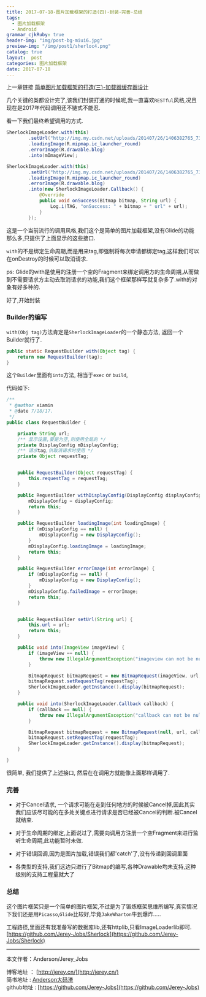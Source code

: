 ```yaml
---
title: 2017-07-18-图片加载框架的打造(四)-封装-完善-总结
tags:
  - 图片加载框架
  - Android
grammar_cjkRuby: true
header-img: "img/post-bg-miui6.jpg"
preview-img: "/img/post1/sherloc4.png"
catalog: true
layout:  post
categories: 图片加载框架
date: 2017-07-18
---
```


上一章链接 [简单图片加载框架的打造(三)-加载器缓存器设计][1]

几个关键的类都设计完了,该我们封装打通的时候呢,我一直喜欢`RESTful`风格,况且现在是2017年代码调用还不链式不能忍.

看一下我们最终希望调用的方式.
``` java
SherlockImageLoader.with(this)
        .setUrl("http://img.my.csdn.net/uploads/201407/26/1406382765_7341.jpg")
        .loadingImage(R.mipmap.ic_launcher_round)
        .errorImage(R.drawable.blog)
        .into(mImageView);

SherlockImageLoader.with(this)
        .setUrl("http://img.my.csdn.net/uploads/201407/26/1406382765_7341.jpg")
        .loadingImage(R.mipmap.ic_launcher_round)
        .errorImage(R.drawable.blog)
        .into(new SherlockImageLoader.Callback() {
            @Override
            public void onSuccess(Bitmap bitmap, String url) {
                Log.i(TAG, "onSuccess: " + bitmap + " url" + url);
            }
        });
```

这是一个当前流行的调用风格,我们这个是简单的图片加载框架,没有Glide的功能那么多,只提供了上面显示的这些接口.

`with`的不是绑定生命周期,而是用来tag,即强制将每次申请都绑定tag,这样我们可以在onDestroy的时候可以取消请求.

ps: Glide的with是使用的注册一个空的Fragment来绑定调用方的生命周期,从而做到不需要请求方主动去取消请求的功能,我们这个框架那样写就复杂多了.with的对象有好多种的.

好了,开始封装

### Builder的编写

`with(Obj tag)`方法肯定是`SherlockImageLoader`的一个静态方法, 返回一个Builder就行了.

``` java
public static RequestBuilder with(Object tag) {
    return new RequestBuilder(tag);
}
```

这个`Builder`里面有`into`方法, 相当于`exec` or `build`,

代码如下:
``` java
/**
 * @author xiamin
 * @date 7/18/17.
 */
public class RequestBuilder {

    private String url;
    /** 显示设置,要是为空,则使用全局的 */
    private DisplayConfig mDisplayConfig;
    /** 请求tag,供取消请求时使用 */
    private Object requestTag;


    public RequestBuilder(Object requestTag) {
        this.requestTag = requestTag;
    }

    public RequestBuilder withDisplayConfig(DisplayConfig displayConfig) {
        mDisplayConfig = displayConfig;
        return this;
    }

    public RequestBuilder loadingImage(int loadingImage) {
        if (mDisplayConfig == null) {
            mDisplayConfig = new DisplayConfig();
        }
        mDisplayConfig.loadingImage = loadingImage;
        return this;
    }

    public RequestBuilder errorImage(int errorImage) {
        if (mDisplayConfig == null) {
            mDisplayConfig = new DisplayConfig();
        }
        mDisplayConfig.failedImage = errorImage;
        return this;
    }


    public RequestBuilder setUrl(String url) {
        this.url = url;
        return this;
    }

    public void into(ImageView imageView) {
        if (imageView == null) {
            throw new IllegalArgumentException("imageview can not be null");
        }

        BitmapRequest bitmapRequest = new BitmapRequest(imageView, url, null, mDisplayConfig);
        bitmapRequest.setRequestTag(requestTag);
        SherlockImageLoader.getInstance().display(bitmapRequest);
    }

    public void into(SherlockImageLoader.Callback callback) {
        if (callback == null) {
            throw new IllegalArgumentException("callback can not be null");
        }

        BitmapRequest bitmapRequest = new BitmapRequest(null, url, callback, mDisplayConfig);
        bitmapRequest.setRequestTag(requestTag);
        SherlockImageLoader.getInstance().display(bitmapRequest);
    }

}

```

很简单, 我们提供了上述接口, 然后在在调用方就能像上面那样调用了.

### 完善

- 对于Cancel请求, 一个请求可能在走到任何地方的时候被Cancel掉,因此其实我们应该尽可能的在多处关键点进行请求是否已经被Cancel的判断.被Cancel就结束.

- 对于生命周期的绑定,上面说过了,需要向调用方注册一个空Fragment来进行监听生命周期,此功能暂时未做.

- 对于错误回调,因为是图片加载,错误我们都'catch'了,没有传递到回调里面

- 各类型的支持,我们这边只进行了Bitmap的编写,各种Drawable均未支持,这种级别的支持工程量就大了

### 总结

这个图片框架只是一个简单的图片框架,不过是为了锻炼框架思维所编写,真实情况下我们还是用`Picasso`,`Glide`比较好,毕竟`JakeWharton`牛到爆炸.....


工程路径,里面还有我准备写的数据库lib,还有httplib,只看ImageLoaderlib即可.
[https://github.com/Jerey-Jobs/Sherlock](https://github.com/Jerey-Jobs/Sherlock)


----------
本文作者：Anderson/Jerey_Jobs

博客地址   ： [http://jerey.cn/](http://jerey.cn/)<br>
简书地址   :  [Anderson大码渣](http://www.jianshu.com/users/016a5ba708a0/latest_articles)<br>
github地址 :  [https://github.com/Jerey-Jobs](https://github.com/Jerey-Jobs)


 [1]: http://jerey.cn/%E5%9B%BE%E7%89%87%E5%8A%A0%E8%BD%BD%E6%A1%86%E6%9E%B6/2017/07/17/%E5%9B%BE%E7%89%87%E5%8A%A0%E8%BD%BD%E6%A1%86%E6%9E%B6%E7%9A%84%E6%89%93%E9%80%A0(3)-%E5%8A%A0%E8%BD%BD%E5%99%A8%E7%BC%93%E5%AD%98%E5%99%A8%E8%AE%BE%E8%AE%A1/
